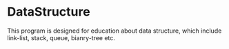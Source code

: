 # DataStructure
This program is designed for education about data structure, which include link-list, stack, queue, bianry-tree etc.
